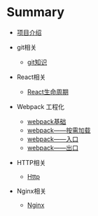 # Summary

* [项目介绍](README.md)

* git相关
	* [git知识](git/basic.md)
* React相关
	* [React生命周期](react/reactComponent.md)
* Webpack 工程化
	* [webpack基础](webpack/basic.md)
	* [webpack——按需加载](webpack/test.md) 
	* [webpack——入口](webpack/entry.md) 
	* [webpack——出口](webpack/output.md)     
* HTTP相关
    * [Http](HTTP/basic.md)
* Nginx相关
    * [Nginx](Nginx/basic.md)